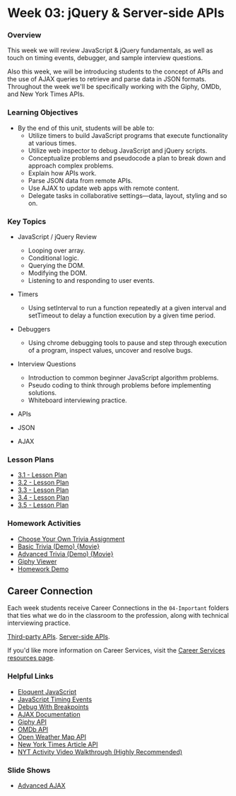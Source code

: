 # Week 03: jQuery & Server-side APIs

### Overview

This week we will review JavaScript & jQuery fundamentals, as well as touch on timing events, debugger, and sample interview questions.

Also this week, we will be introducing students to the concept of APIs and the use of AJAX queries to retrieve and parse data in JSON formats. Throughout the week we'll be specifically working with the Giphy, OMDb, and New York Times APIs.

### Learning Objectives

* By the end of this unit, students will be able to:
  * Utilize timers to build JavaScript programs that execute functionality at various times.
  * Utilize web inspector to debug JavaScript and jQuery scripts.
  * Conceptualize problems and pseudocode a plan to break down and approach complex problems.
  * Explain how APIs work.
  * Parse JSON data from remote APIs.
  * Use AJAX to update web apps with remote content.
  * Delegate tasks in collaborative settings—data, layout, styling and so on.

### Key Topics

* JavaScript / jQuery Review
  * Looping over array.
  * Conditional logic.
  * Querying the DOM.
  * Modifying the DOM.
  * Listening to and responding to user events.

* Timers
  * Using setInterval to run a function repeatedly at a given interval and setTimeout to delay a function execution by a given time period.

* Debuggers
  * Using chrome debugging tools to pause and step through execution of a program, inspect values, uncover and resolve bugs.

* Interview Questions
  * Introduction to common beginner JavaScript algorithm problems.
  * Pseudo coding to think through problems before implementing solutions.
  * Whiteboard interviewing practice.

* APIs
* JSON
* AJAX


### Lesson Plans

* [3.1 - Lesson Plan](01-Day/01-Day-LessonPlan.md)
* [3.2 - Lesson Plan](02-Day/02-Day-LessonPlan.md)
* [3.3 - Lesson Plan](03-Day/03-Day-LessonPlan.md)
* [3.4 - Lesson Plan](04-Day/04-Day-LessonPlan.md)
* [3.5 - Lesson Plan](05-Day/05-Day-LessonPlan.md)

### Homework Activities

* [Choose Your Own Trivia Assignment](../../../01-Class-Content/05-timers/02-Homework/Instructions)
* [Basic Trivia (Demo) {Movie}](https://youtu.be/fBIj8YsA9dk)
* [Advanced Trivia (Demo) {Movie}](https://youtu.be/xhmmiRmxQ8Q)
* [Giphy Viewer](../../../01-Class-Content/06-ajax/02-Homework/Instructions/)
* [Homework Demo](https://youtu.be/BqreERTLjgQ)

## Career Connection
Each week students receive Career Connections in the `04-Important` folders that ties what we do in the classroom to the profession, along with technical interviewing practice.

[Third-party APIs](../../../01-Class-Content/05-Third-Party-APIs/04-Important/CAREER-CONNECTION.md).
[Server-side APIs](../../../01-Class-Content/06-Server-Side-APIs/04-Important/CAREER-CONNECTION.md).

If you'd like more information on Career Services, visit the [Career Services resources page](http://bit.ly/CodingCS).

### Helpful Links

* [Eloquent JavaScript](http://eloquentjavascript.net/)
* [JavaScript Timing Events](http://www.w3schools.com/js/js_timing.asp)
* [Debug With Breakpoints](https://developers.google.com/web/tools/chrome-devtools/debug/breakpoints/?hl=en)
* [AJAX Documentation](http://api.jquery.com/jquery.ajax/)
* [Giphy API](https://developers.giphy.com/docs/)
* [OMDb API](http://www.omdbapi.com/)
* [Open Weather Map API](http://openweathermap.org/api)
* [New York Times Article API](http://developer.nytimes.com/docs/read/article_search_api_v2)
* [NYT Activity Video Walkthrough (Highly Recommended)](https://youtu.be/RQTVw6XJAac?list=PLgJ8UgkiorCnCFzNp0dP0zJyeFAgstYTj)

### Slide Shows

* [Advanced AJAX](https://docs.google.com/presentation/d/12gsOr-L8qMjppsT0aFzZvrm8ZwfvGI1w_EuBnqjAjGY/edit?usp=sharing)
